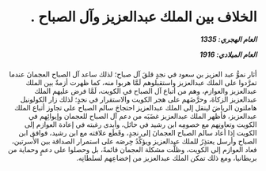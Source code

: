 <h1 dir="rtl">الخلاف بين الملك عبدالعزيز وآل الصباح .</h1>

<h5 dir="rtl">العام الهجري:  1335

العام الميلادي: 1916

</h5>

<p dir="rtl">أثار نموُّ عبد العزيز بن سعود في نجدٍ قلقَ آل صباح؛ لذلك ساعد آل الصباح العجمانَ عندما تمرَّدوا على الملك عبدالعزيز واستقبلوهم لَمَّا هربوا منه، كما ظهرت أزمةٌ بين الملك عبدالعزيز والعوازم، وهم من أتباع آل الصباح في الكويت، لَمَّا فرض عليهم الملك عبدالعزيز الزكاةَ، وحرَّضَهم على هجر الكويت والاستقرار في نجدٍ؛ لذلك زار الكولونيل هاملتون الرياضَ لينقل إلى الملك عبدالعزيز احتجاجَ سالم الصباح على تجاوز أتباع الملك عبدالعزيز، فأظهر الملك عبدالعزيز غضَبَه من دعم آل الصباح للعجمان وإيوائِهم في الكويت وتعاونِهم مع خصومِه ابن رشيد في حائل، وأبدى رغبته في إعادة العوازم إلى الكويت إذا أعاد سالم الصباح العجمانَ إلى نجدٍ، وقَطَع علاقته مع ابن رشيد، فوافق ابن الصباح وأرسل يعتذِرُ للملك عبدالعزيز ويؤكِّدُ حِرصَه على استمرار الصداقة بين الأسرتين، فعاد العوازم إلى الكويت، وظلَّت مشكلة العجمان قائمةً، بل وحصلوا على دعمٍ وحماية من بريطانيا، ومع ذلك تمكن الملك عبدالعزيز من إخضاعِهم لسلطانِه.</p></br>
